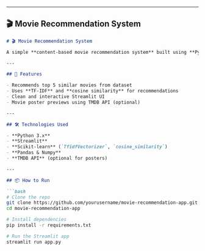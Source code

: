 
---

## 🎬 Movie Recommendation System

```markdown
# 🎬 Movie Recommendation System

A simple **content-based movie recommendation system** built using **Python** and **Streamlit**. It recommends similar movies based on the selected movie's overview and genre using **cosine similarity** and **TF-IDF vectorization**.

---

## 🚀 Features

- Recommends top 5 similar movies from dataset
- Uses **TF-IDF** and **cosine similarity** for recommendations
- Clean and interactive Streamlit UI
- Movie poster previews using TMDB API (optional)

---

## 🛠️ Technologies Used

- **Python 3.x**
- **Streamlit**
- **Scikit-learn** (`TfidfVectorizer`, `cosine_similarity`)
- **Pandas & Numpy**
- **TMDB API** (optional for posters)

---

## 📦 How to Run

```bash
# Clone the repo
git clone https://github.com/yourusername/movie-recommendation-app.git
cd movie-recommendation-app

# Install dependencies
pip install -r requirements.txt

# Run the Streamlit app
streamlit run app.py
